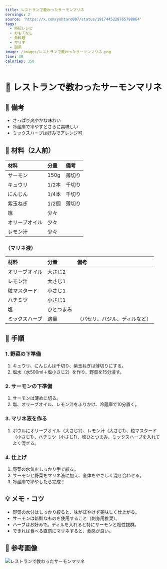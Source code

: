 ```yaml
---
title: レストランで教わったサーモンマリネ
servings: 2
source: 'https://x.com/yohtaro007/status/1917445228765798864'
tags:
  - 時短レシピ
  - おもてなし
  - 魚料理
  - マリネ
  - 副菜
image: /images/レストランで教わったサーモンマリネ.png
time: 30
calories: 350
---
```


# 🍳 レストランで教わったサーモンマリネ

## 📝 備考
- さっぱり爽やかな味わい
- 冷蔵庫で冷やすとさらに美味しい
- ミックスハーブは好みでアレンジ可

## 🛒 材料（2人前）
| 材料 | 分量 | 備考 |
|:---|:---|:---|
| サーモン | 150g | 薄切り |
| キュウリ | 1/2本 | 千切り |
| にんじん | 1/4本 | 千切り |
| 紫玉ねぎ | 1/2個 | 薄切り |
| 塩 | 少々 | |
| オリーブオイル | 少々 | |
| レモン汁 | 少々 | |

### （マリネ液）
| 材料 | 分量 | 備考 |
|:---|:---|:---|
| オリーブオイル | 大さじ2 | |
| レモン汁 | 大さじ1 | |
| 粒マスタード | 小さじ1 | |
| ハチミツ | 小さじ1 | |
| 塩 | ひとつまみ | |
| ミックスハーブ | 適量 | （パセリ、バジル、ディルなど） |

## 🥣 手順

### 1. 野菜の下準備
1. キュウリ、にんじんは千切り、紫玉ねぎは薄切りにする。
2. 塩水（水500ml＋塩小さじ2）を作り、野菜を15分浸す。

### 2. サーモンの下準備
1. サーモンは薄めに切る。
2. 塩、オリーブオイル、レモン汁をふりかけ、冷蔵庫で10分置く。

### 3. マリネ液を作る
1. ボウルにオリーブオイル（大さじ2）、レモン汁（大さじ1）、粒マスタード（小さじ1）、ハチミツ（小さじ1）、塩ひとつまみ、ミックスハーブを入れてよく混ぜる。

### 4. 仕上げ
1. 野菜の水気をしっかり手で絞る。
2. サーモンと野菜をマリネ液に加え、全体をやさしく混ぜ合わせる。
3. 冷蔵庫で冷やしたら完成！

## 💡 メモ・コツ
- 野菜の水分はしっかり絞ると、味がぼやけず美味しく仕上がる。
- サーモンは新鮮なものを使用すること（刺身用推奨）。
- ハーブはお好みで。ディルを入れると特にサーモンと相性抜群。
- できれば食べる直前にマリネすると、食感が良い。

## 📸 参考画像

![レストランで教わったサーモンマリネ](/images/レストランで教わったサーモンマリネ.png)
